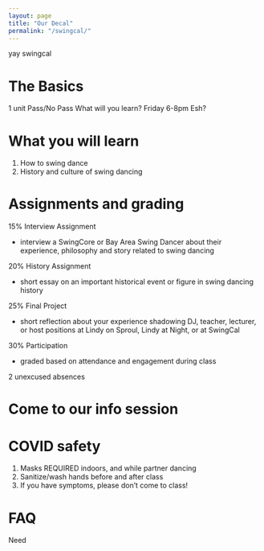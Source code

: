```yaml
---
layout: page
title: "Our Decal"
permalink: "/swingcal/"
---
```


yay swingcal
 
# The Basics 

1 unit 
Pass/No Pass
What will you learn?
Friday 6-8pm
Esh?

# What you will learn 
1. How to swing dance
2. History and culture of swing dancing 


# Assignments and grading 
15% Interview Assignment 
- interview a SwingCore or Bay Area Swing Dancer about their experience, philosophy and story related to swing dancing

20% History Assignment
- short essay on an important historical event or figure in swing dancing history

25% Final Project
- short reflection about your experience shadowing DJ, teacher, lecturer, or host positions at Lindy on Sproul, Lindy at Night, or at SwingCal

30% Participation
- graded based on attendance and engagement during class

2 unexcused absences 


# Come to our info session 


# COVID safety
1. Masks REQUIRED indoors, and while partner dancing
2. Sanitize/wash hands before and after class
3. If you have symptoms, please don’t come to class!

# FAQ

Need 








